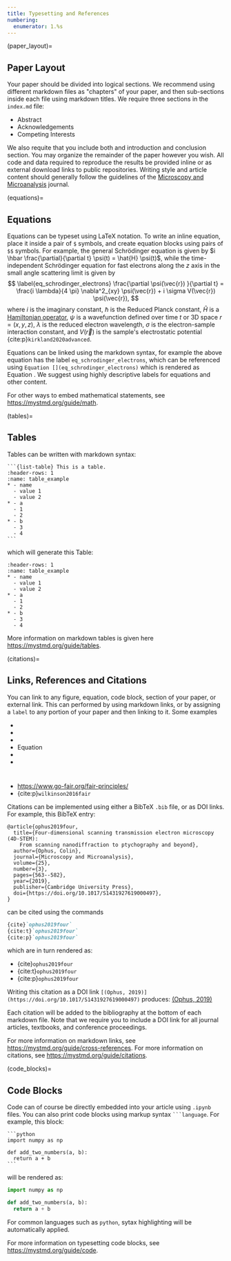 ```yaml
---
title: Typesetting and References
numbering:
  enumerator: 1.%s
---
```



(paper_layout)=
## Paper Layout

Your paper should be divided into logical sections. We recommend using different markdown files as "chapters" of your paper, and then sub-sections inside each file using markdown titles. We require three sections in the `index.md` file:
* Abstract
* Acknowledgements
* Competing Interests

We also requite that you include both and introduction and conclusion section. You may organize the remainder of the paper however you wish. All code and data required to reproduce the results be provided inline or as external download links to public repositories. Writing style and article content should generally follow the guidelines of the [Microscopy and Microanalysis](https://academic.oup.com/mam/pages/general-instructions#Manuscript) journal.

<!-- You can reference any section or subsection, for example we can reference the current section as {ref}`paper_layout`, a section further down this page (e.g. [](citations)), or any section or sub-section from other chapters such as the [Introduction](01_intro) or {ref}`summary`. -->



(equations)=
## Equations

Equations can be typeset using LaTeX notation. To write an inline equation, place it inside a pair of `$` symbols, and create equation blocks using pairs of `$$` symbols. For example, the general Schrödinger equation is given by $i \hbar \frac{\partial}{\partial t} \psi(t) = \hat{H} \psi(t)$, while the time-independent Schrödinger equation for fast electrons along the $z$ axis in the small angle scattering limit is given by
$$
\label{eq_schrodinger_electrons}
\frac{\partial \psi(\vec{r}) }{\partial t} 
= \frac{i \lambda}{4 \pi} \nabla^2_{xy} \psi(\vec{r}) + i \sigma V(\vec{r}) \psi(\vec{r}),
$$
where $i$ is the imaginary constant, $\hbar$ is the Reduced Planck constant, $\hat{H}$ is a [Hamiltonian operator](https://en.wikipedia.org/wiki/Hamiltonian_(quantum_mechanics)), $\psi$ is a wavefunction defined over time $t$ or 3D space $r=(x,y,z)$, $\lambda$ is the reduced electron wavelength, $\sigma$ is the electron-sample interaction constant, and $V(\vec{r})$ is the sample's electrostatic potential {cite:p}`kirkland2020advanced`. 

Equations can be linked using the markdown syntax, for example the above equation has the label `eq_schrodinger_electrons`, which can be referenced using
`Equation [](eq_schrodinger_electrons)` 
which is rendered as
Equation [](eq_schrodinger_electrons). We suggest using highly descriptive labels for equations and other content.

For other ways to embed mathematical statements, see <https://mystmd.org/guide/math>.



(tables)=
## Tables

Tables can be written with markdown syntax:

````
```{list-table} This is a table.
:header-rows: 1
:name: table_example
* - name
  - value 1
  - value 2
* - a
  - 1
  - 2
* - b
  - 3
  - 4
```
````

which will generate this Table:

```{list-table} This is a table.
:header-rows: 1
:name: table_example
* - name
  - value 1
  - value 2
* - a
  - 1
  - 2
* - b
  - 3
  - 4
```


More information on markdown tables is given here <https://mystmd.org/guide/tables>.


(citations)=
## Links, References and Citations

You can link to any figure, equation, code block, section of your paper, or external link. This can performed by using markdown links, or by assigning a `label` to any portion of your paper and then linking to it. Some examples

* [](./index.md)
* [](./02_typesetting.md)
* [](paper_layout)
* Equation [](eq_schrodinger_electrons)
* [](fig_EWR_graphene_phase)
* [](fig_movie_widget_ipympl)
# [](table_example)
* <https://www.go-fair.org/fair-principles/>
* {cite:p}`wilkinson2016fair`

Citations can be implemented using either a BibTeX `.bib` file, or as DOI links. For example, this BibTeX entry:
```
@article{ophus2019four,
  title={Four-dimensional scanning transmission electron microscopy (4D-STEM):
    From scanning nanodiffraction to ptychography and beyond},
  author={Ophus, Colin},
  journal={Microscopy and Microanalysis},
  volume={25},
  number={3},
  pages={563--582},
  year={2019},
  publisher={Cambridge University Press},
  doi={https://doi.org/10.1017/S1431927619000497},
}
```
can be cited using the commands
```md
{cite}`ophus2019four`
{cite:t}`ophus2019four`
{cite:p}`ophus2019four`
```
which are in turn rendered as:
* {cite}`ophus2019four`
* {cite:t}`ophus2019four`
* {cite:p}`ophus2019four`

Writing this citation as a DOI link `[(Ophus, 2019)](https://doi.org/10.1017/S1431927619000497)` produces:
[(Ophus, 2019)](https://doi.org/10.1017/S1431927619000497)

Each citation will be added to the bibliography at the bottom of each markdown file. Note that we require you to include a DOI link for all journal articles, textbooks, and conference proceedings.

For more information on markdown links, see <https://mystmd.org/guide/cross-references>. For more information on citations, see <https://mystmd.org/guide/citations>.



(code_blocks)=
## Code Blocks

Code can of course be directly embedded into your article using `.ipynb` files. You can also print code blocks using markup syntax ` ```language `. For example, this block:

````myst
```python
import numpy as np

def add_two_numbers(a, b):
  return a + b
```
````

will be rendered as:

```python
import numpy as np

def add_two_numbers(a, b):
  return a + b
```

For common languages such as `python`, sytax highlighting will be automatically applied.

For more information on typesetting code blocks, see <https://mystmd.org/guide/code>.


